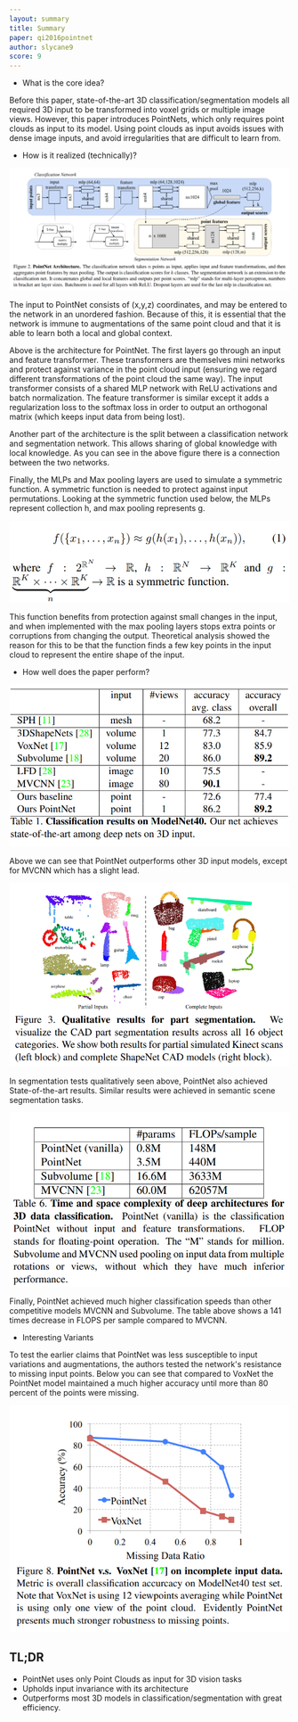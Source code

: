 ```yaml
---
layout: summary
title: Summary
paper: qi2016pointnet
author: slycane9
score: 9
---
```

* What is the core idea?

Before this paper, state-of-the-art 3D classification/segmentation models all required 3D input to be transformed into voxel grids or multiple image views.  However, this paper introduces PointNets, which only requires point clouds as input to its model.  Using point clouds as input avoids issues with dense image inputs, and avoid irregularities that are difficult to learn from.

* How is it realized (technically)?

![arch](qi2016pointnet_1a.png)

The input to PointNet consists of (x,y,z) coordinates, and may be entered to the network in an unordered fashion.  Because of this, it is essential that the network is immune to augmentations of the same point cloud and that it is able to learn both a local and global context.

Above is the architecture for PointNet.  The first layers go through an input and feature transformer.  These transformers are themselves mini networks and protect against variance in the point cloud input (ensuring we regard different transformations of the point cloud the same way).  The input transformer consists of a shared MLP network with ReLU activations and batch normalization.  The feature transformer is similar except it adds a regularization loss to the softmax loss in order to output an orthogonal matrix (which keeps input data from being lost).


Another part of the architecture is the split between a classification network and segmentation network.  This allows sharing of global knowledge with local knowledge.  As you can see in the above figure there is a connection between the two networks.

Finally, the MLPs and Max pooling layers are used to simulate a symmetric function.  A symmetric function is needed to protect against input permutations.  Looking at the symmetric function used below, the MLPs represent collection h, and max pooling represents g.

![math](qi2016pointnet_1b.png)

This function benefits from protection against small changes in the input, and when implemented with the max pooling layers stops extra points or corruptions from changing the output.  Theoretical analysis showed the reason for this to be that the function finds a few key points in the input cloud to represent the entire shape of the input.

* How well does the paper perform?

![classification](qi2016pointnet_1c.png)

Above we can see that PointNet outperforms other 3D input models, except for MVCNN which has a slight lead.

![segment](qi2016pointnet_1e.png)

In segmentation tests qualitatively seen above, PointNet also achieved State-of-the-art results.  Similar results were achieved in semantic scene segmentation tasks.

![flops](qi2016pointnet_1d.png)

Finally, PointNet achieved much higher classification speeds than other competitive models MVCNN and Subvolume.  The table above shows a 141 times decrease in FLOPS per sample compared to MVCNN.

* Interesting Variants

To test the earlier claims that PointNet was less susceptible to input variations and augmentations, the authors tested the network's resistance to missing input points.  Below you can see that compared to VoxNet
the PointNet model maintained a much higher accuracy until more than 80 percent of the points were missing.


![missing](qi2016pointnet_1f.png)


## TL;DR
* PointNet uses only Point Clouds as input for 3D vision tasks
* Upholds input invariance with its architecture
* Outperforms most 3D models in classification/segmentation with great efficiency.